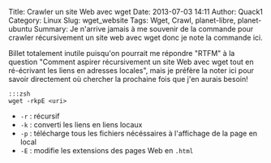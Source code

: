 Title: Crawler un site Web avec wget
Date: 2013-07-03 14:11
Author: Quack1
Category: Linux
Slug: wget_website
Tags: Wget, Crawl, planet-libre, planet-ubuntu
Summary: Je n'arrive jamais à me souvenir de la commande pour crawler récursivement un site web avec wget donc je note la commande ici.

Billet totalement inutile puisqu'on pourrait me répondre "RTFM" à la question "Comment aspirer récursivement un site Web avec wget tout en ré-écrivant les liens en adresses locales", mais je préfère la noter ici pour savoir directement où chercher la prochaine fois que j'en aurais besoin!

	:::zsh
	wget -rkpE <uri>

- `-r` : récursif
- `-k` : converti les liens en liens locaux
- `-p` : télécharge tous les fichiers nécéssaires à l'affichage de la page en local
- `-E` : modifie les extensions des pages Web en `.html`
